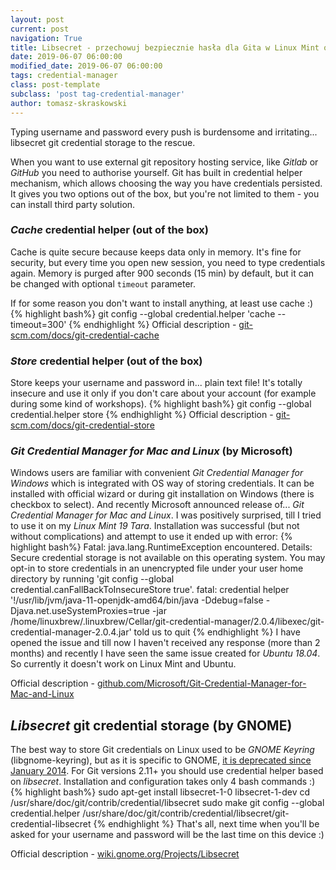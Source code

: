```yaml
---
layout: post
current: post
navigation: True
title: Libsecret - przechowuj bezpiecznie hasła dla Gita w Linux Mint oraz Ubuntu
date: 2019-06-07 06:00:00
modified_date: 2019-06-07 06:00:00
tags: credential-manager 
class: post-template
subclass: 'post tag-credential-manager'
author: tomasz-skraskowski
---
```


Typing username and password every push is burdensome and irritating... libsecret git credential storage to the rescue.

When you want to use external git repository hosting service, like _Gitlab_ or _GitHub_ you need to authorise yourself.
Git has built in credential helper mechanism, which allows choosing the way you have credentials persisted.
It gives you two options out of the box, but you're not limited to them - you can install third party solution.

### _Cache_ credential helper (out of the box)
Cache is quite secure because keeps data only in memory. It's fine for security, but every time you open new session, you need to type credentials again.
Memory is purged after 900 seconds (15 min) by default, but it can be changed with optional `timeout` parameter.

If for some reason you don't want to install anything, at least use cache :)
{% highlight bash%}
git config --global credential.helper 'cache --timeout=300'
{% endhighlight %}
Official description - [git-scm.com/docs/git-credential-cache](https://git-scm.com/docs/git-credential-cache)

### _Store_ credential helper (out of the box)
Store keeps your username and password in... plain text file! It's totally insecure and use it only if you don't care about your account (for example during some kind of workshops).
{% highlight bash%}
git config --global credential.helper store
{% endhighlight %}
Official description - [git-scm.com/docs/git-credential-store](https://git-scm.com/docs/git-credential-store)

### _Git Credential Manager for Mac and Linux_ (by Microsoft)
Windows users are familiar with convenient _Git Credential Manager for Windows_ which is integrated with OS way of storing credentials. It can be installed with official wizard or during git installation on Windows (there is checkbox to select).
And recently Microsoft announced release of... _Git Credential Manager for Mac and Linux_. I was positively surprised, till I tried to use it on my _Linux Mint 19 Tara_. Installation was successful (but not without complications) and attempt to use it ended up with error:
{% highlight bash%}
Fatal: java.lang.RuntimeException encountered. Details: 
Secure credential storage is not available on this operating system. You may opt-in to store credentials in an unencrypted file under your user home directory by running 'git config --global credential.canFallBackToInsecureStore true'.
fatal: credential helper '!/usr/lib/jvm/java-11-openjdk-amd64/bin/java -Ddebug=false -Djava.net.useSystemProxies=true -jar /home/linuxbrew/.linuxbrew/Cellar/git-credential-manager/2.0.4/libexec/git-credential-manager-2.0.4.jar' told us to quit
{% endhighlight %}
I have opened the issue and till now I haven't received any response (more than 2 months) and recently I have seen the same issue created for _Ubuntu 18.04_. So currently it doesn't work on Linux Mint and Ubuntu.

Official description - [github.com/Microsoft/Git-Credential-Manager-for-Mac-and-Linux](https://github.com/Microsoft/Git-Credential-Manager-for-Mac-and-Linux)

## _Libsecret_ git credential storage (by GNOME)
The best way to store Git credentials on Linux used to be _GNOME Keyring_ (libgnome-keyring), but as it is specific to GNOME, [it is deprecated since January 2014](https://mail.gnome.org/archives/commits-list/2014-January/msg01585.html).
For Git versions 2.11+ you should use credential helper based on _libsecret_.
Installation and configuration takes only 4 bash commands :)
{% highlight bash%}
sudo apt-get install libsecret-1-0 libsecret-1-dev
cd /usr/share/doc/git/contrib/credential/libsecret
sudo make
git config --global credential.helper /usr/share/doc/git/contrib/credential/libsecret/git-credential-libsecret
{% endhighlight %}
That's all, next time when you'll be asked for your username and password will be the last time on this device :)

Official description - [wiki.gnome.org/Projects/Libsecret](https://wiki.gnome.org/Projects/Libsecret)
